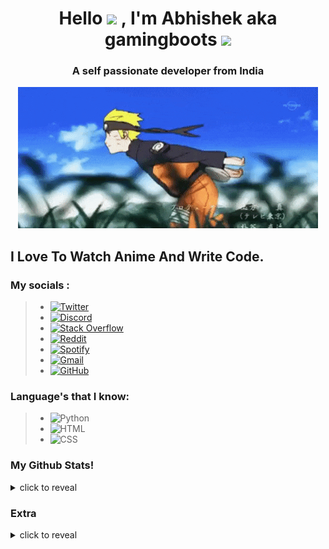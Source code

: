 <h1 align="center">Hello <img src="https://media.giphy.com/media/mGcNjsfWAjY5AEZNw6/giphy.gif" width="50"> , I'm Abhishek aka gamingboots <img src="https://media.giphy.com/media/VgCDAzcKvsR6OM0uWg/giphy.gif" width="50"></h1>
<h3 align="center">A self passionate developer from India</h3>
<div align="center"><img src="./Media/banner_.gif"></div>

## I Love To Watch Anime And Write Code.
### My socials : 
> - [![Twitter](https://img.shields.io/badge/Twitter-%231DA1F2.svg?style=for-the-badge&logo=Twitter&logoColor=white)](https://twitter.com/gamingbootsytx)&nbsp;
> - [![Discord](https://img.shields.io/badge/Discord_Server-%237289DA.svg?style=for-the-badge&logo=discord&logoColor=white)](https://discord.gg/ATzc2XQNnM)&nbsp;
> - [![Stack Overflow](https://img.shields.io/badge/-Stackoverflow-FE7A16?style=for-the-badge&logo=stack-overflow&logoColor=white)](https://stackoverflow.com/users/17571813/abgy)&nbsp;
> - [![Reddit](https://img.shields.io/badge/Reddit-FF4500?style=for-the-badge&logo=reddit&logoColor=white)](https://reddit.com/user/gamingboots)&nbsp;
> - [![Spotify](https://img.shields.io/badge/Spotify-1ED760?style=for-the-badge&logo=spotify&logoColor=white)](https://open.spotify.com/user/31i62mcelo4lhqymrkghdcbexyxa)&nbsp;
> - [![Gmail](https://img.shields.io/badge/Gmail-D14836?style=for-the-badge&logo=gmail&logoColor=white)](mailto:gamngboots19@gmail.com)&nbsp;
> - [![GitHub](https://img.shields.io/badge/GitHub-%23121011.svg?style=for-the-badge&logo=github&logoColor=white)](https://github.com/gamingboots)&nbsp;

### Language's that I know:

> - ![Python](https://img.shields.io/badge/-Python-05122A?style=for-the-badge&logo=python)&nbsp;
> - ![HTML](https://img.shields.io/badge/-HTML-05122A?style=for-the-badge&logo=HTML5)&nbsp;
> - ![CSS](https://img.shields.io/badge/-CSS-05122A?style=for-the-badge&logo=CSS3&logoColor=1572B6)&nbsp;
### My Github Stats!

<details>
  <summary>click to reveal</summary>
  <div>
    <br>
    <img src="https://github-readme-stats.vercel.app/api?username=gamingboots&show_icons=true&theme=radical&count_private=true&include_all_commits=true">
    <img src="https://github-readme-streak-stats.herokuapp.com/?user=gamingboots&theme=radical">
    <img src="https://github-readme-stats.vercel.app/api/top-langs/?username=gamingboots&theme=radical">
  </div>
</details>

### Extra
<details>
  <summary>click to reveal</summary>
<a href="https://open.spotify.com/user/31i62mcelo4lhqymrkghdcbexyxa">

[![spotify-github-profile](https://spotify-github-profile.vercel.app/api/view?uid=31i62mcelo4lhqymrkghdcbexyxa&cover_image=true&theme=novatorem&bar_color=53b14f&bar_color_cover=true)](https://spotify-github-profile.vercel.app/api/view?uid=rwu8m7m34mit13j931l5618p5&redirect=true)

<img align="middle" src="https://discord.c99.nl/widget/theme-3/760774187357962262.png">
</a>
</p>
</div>